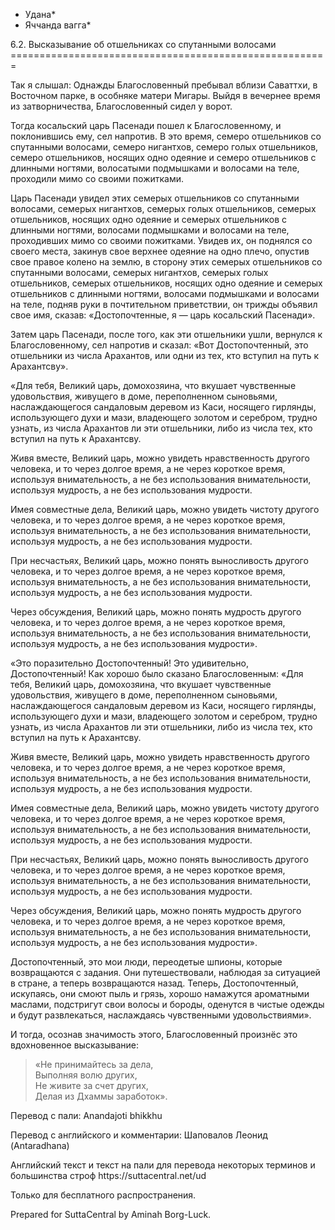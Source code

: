 * Удана*
* Яччанда вагга*

6\.2\. Высказывание об отшельниках со спутанными волосами
\=\=\=\=\=\=\=\=\=\=\=\=\=\=\=\=\=\=\=\=\=\=\=\=\=\=\=\=\=\=\=\=\=\=\=\=\=\=\=\=\=\=\=\=\=\=\=\=\=\=\=\=\=\=\=

Так я слышал: Однажды Благословенный пребывал вблизи Саваттхи, в Восточном парке, в особняке матери Мигары\. Выйдя в вечернее время из затворничества, Благословенный сидел у ворот\.

Тогда косальский царь Пасенади пошел к Благословенному, и поклонившись ему, сел напротив\. В это время, семеро отшельников со спутанными волосами, семеро нигантхов, семеро голых отшельников, семеро отшельников, носящих одно одеяние и семеро отшельников с длинными ногтями, волосатыми подмышками и волосами на теле, проходили мимо со своими пожитками\.

Царь Пасенади увидел этих семерых отшельников со спутанными волосами, семерых нигантхов, семерых голых отшельников, семерых отшельников, носящих одно одеяние и семерых отшельников с длинными ногтями, волосами подмышками и волосами на теле, проходивших мимо со своими пожитками\. Увидев их, он поднялся со своего места, закинув свое верхнее одеяние на одно плечо, опустив свое правое колено на землю, в сторону этих семерых отшельников со спутанными волосами, семерых нигантхов, семерых голых отшельников, семерых отшельников, носящих одно одеяние и семерых отшельников с длинными ногтями, волосами подмышками и волосами на теле, подняв руки в почтительном приветствии, он трижды объявил свое имя, сказав: «Достопочтенные, я — царь косальский Пасенади»\.

Затем царь Пасенади, после того, как эти отшельники ушли, вернулся к Благословенному, сел напротив и сказал: «Вот Достопочтенный, это отшельники из числа Арахантов, или одни из тех, кто вступил на путь к Арахантсву»\.

«Для тебя, Великий царь, домохозяина, что вкушает чувственные удовольствия, живущего в доме, переполненном сыновьями, наслаждающегося сандаловым деревом из Каси, носящего гирлянды, использующего духи и мази, владеющего золотом и серебром, трудно узнать, из числа Арахантов ли эти отшельники, либо из числа тех, кто вступил на путь к Арахантсву\.

Живя вместе, Великий царь, можно увидеть нравственность другого человека, и то через долгое время, а не через короткое время, используя внимательность, а не без использования внимательности, используя мудрость, а не без использования мудрости\.

Имея совместные дела, Великий царь, можно увидеть чистоту другого человека, и то через долгое время, а не через короткое время, используя внимательность, а не без использования внимательности, используя мудрость, а не без использования мудрости\.

При несчастьях, Великий царь, можно понять выносливость другого человека, и то через долгое время, а не через короткое время, используя внимательность, а не без использования внимательности, используя мудрость, а не без использования мудрости\.

Через обсуждения, Великий царь, можно понять мудрость другого человека, и то через долгое время, а не через короткое время, используя внимательность, а не без использования внимательности, используя мудрость, а не без использования мудрости»\.

«Это поразительно Достопочтенный\! Это удивительно, Достопочтенный\! Как хорошо было сказано Благословенным: «Для тебя, Великий царь, домохозяина, что вкушает чувственные удовольствия, живущего в доме, переполненном сыновьями, наслаждающегося сандаловым деревом из Каси, носящего гирлянды, использующего духи и мази, владеющего золотом и серебром, трудно узнать, из числа Арахантов ли эти отшельники, либо из числа тех, кто вступил на путь к Арахантсву\.

Живя вместе, Великий царь, можно увидеть нравственность другого человека, и то через долгое время, а не через короткое время, используя внимательность, а не без использования внимательности, используя мудрость, а не без использования мудрости\.

Имея совместные дела, Великий царь, можно увидеть чистоту другого человека, и то через долгое время, а не через короткое время, используя внимательность, а не без использования внимательности, используя мудрость, а не без использования мудрости\.

При несчастьях, Великий царь, можно понять выносливость другого человека, и то через долгое время, а не через короткое время, используя внимательность, а не без использования внимательности, используя мудрость, а не без использования мудрости\.

Через обсуждения, Великий царь, можно понять мудрость другого человека, и то через долгое время, а не через короткое время, используя внимательность, а не без использования внимательности, используя мудрость, а не без использования мудрости»\.

Достопочтенный, это мои люди, переодетые шпионы, которые возвращаются с задания\. Они путешествовали, наблюдая за ситуацией в стране, а теперь возвращаются назад\. Теперь, Достопочтенный, искупаясь, они смоют пыль и грязь, хорошо намажутся ароматными маслами, подстригут свои волосы и бороды, оденутся в чистые одежды и будут развлекаться, наслаждаясь чувственными удовольствиями»\.

И тогда, осознав значимость этого, Благословенный произнёс это вдохновенное высказывание:

> «Не принимайтесь за дела,  
> Выполняя волю других,  
> Не живите за счет других,  
> Делая из Дхаммы заработок»\.

Перевод с пали: Anandajoti bhikkhu

Перевод с английского и комментарии: Шаповалов Леонид \(Antaradhana\)

Английский текст и текст на пали для перевода некоторых терминов и большинства строф https://suttacentral\.net/ud

  

Только для бесплатного распространения\.

  

Prepared for SuttaCentral by Aminah Borg\-Luck\.